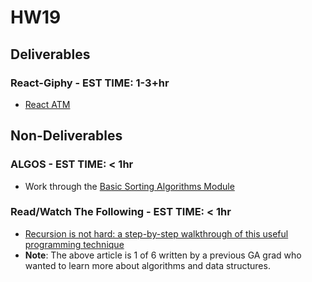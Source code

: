 # HW19


## Deliverables

### React-Giphy - EST TIME: 1-3+hr

- [React ATM](https://git.generalassemb.ly/seirfx-cosmos/hw19-react-giphy/tree/main/giphy.md)

## Non-Deliverables

### ALGOS - EST TIME: < 1hr

- Work through the [Basic Sorting Algorithms Module](https://my.generalassemb.ly/activities/778)

### Read/Watch The Following - EST TIME: < 1hr

- [Recursion is not hard: a step-by-step walkthrough of this useful programming technique](https://medium.com/free-code-camp/recursion-is-not-hard-858a48830d83)
- **Note**: The above article is 1 of 6 written by a previous GA grad who wanted to learn more about algorithms and data structures. 





